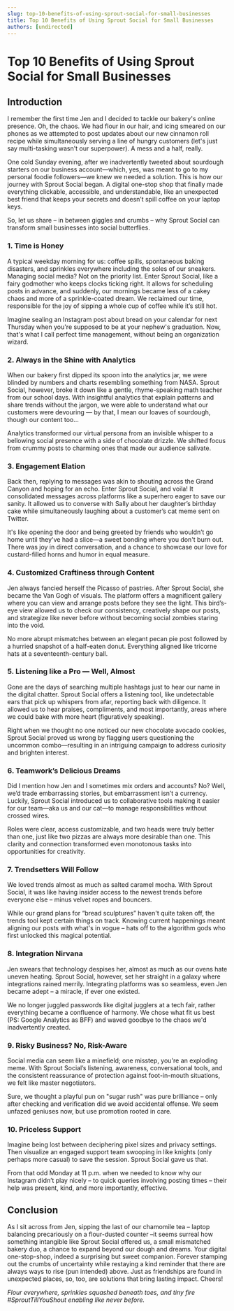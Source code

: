 ```yaml
---
slug: top-10-benefits-of-using-sprout-social-for-small-businesses
title: Top 10 Benefits of Using Sprout Social for Small Businesses
authors: [undirected]
---
```



# Top 10 Benefits of Using Sprout Social for Small Businesses

## Introduction 

I remember the first time Jen and I decided to tackle our bakery's online presence. Oh, the chaos. We had flour in our hair, and icing smeared on our phones as we attempted to post updates about our new cinnamon roll recipe while simultaneously serving a line of hungry customers (let's just say multi-tasking wasn't our superpower). A mess and a half, really.

One cold Sunday evening, after we inadvertently tweeted about sourdough starters on our business account—which, yes, was meant to go to my personal foodie followers—we knew we needed a solution. This is how our journey with Sprout Social began. A digital one-stop shop that finally made everything clickable, accessible, and understandable, like an unexpected best friend that keeps your secrets and doesn’t spill coffee on your laptop keys.

So, let us share – in between giggles and crumbs – why Sprout Social can transform small businesses into social butterflies.

### 1. **Time is Honey**

A typical weekday morning for us: coffee spills, spontaneous baking disasters, and sprinkles everywhere including the soles of our sneakers. Managing social media? Not on the priority list. Enter Sprout Social, like a fairy godmother who keeps clocks ticking right. It allows for scheduling posts in advance, and suddenly, our mornings became less of a cakey chaos and more of a sprinkle-coated dream. We reclaimed our time, responsible for the joy of sipping a whole cup of coffee while it’s still hot.

Imagine sealing an Instagram post about bread on your calendar for next Thursday when you're supposed to be at your nephew's graduation. Now, that's what I call perfect time management, without being an organization wizard. 

### 2. **Always in the Shine with Analytics**

When our bakery first dipped its spoon into the analytics jar, we were blinded by numbers and charts resembling something from NASA. Sprout Social, however, broke it down like a gentle, rhyme-speaking math teacher from our school days. With insightful analytics that explain patterns and share trends without the jargon, we were able to understand what our customers were devouring — by that, I mean our loaves of sourdough, though our content too...

Analytics transformed our virtual persona from an invisible whisper to a bellowing social presence with a side of chocolate drizzle. We shifted focus from crummy posts to charming ones that made our audience salivate.

### 3. **Engagement Elation**

Back then, replying to messages was akin to shouting across the Grand Canyon and hoping for an echo. Enter Sprout Social, and voila! It consolidated messages across platforms like a superhero eager to save our sanity. It allowed us to converse with Sally about her daughter’s birthday cake while simultaneously laughing about a customer’s cat meme sent on Twitter.

It's like opening the door and being greeted by friends who wouldn’t go home until they've had a slice—a sweet bonding where you don't burn out. There was joy in direct conversation, and a chance to showcase our love for custard-filled horns and humor in equal measure.

### 4. **Customized Craftiness through Content**

Jen always fancied herself the Picasso of pastries. After Sprout Social, she became the Van Gogh of visuals. The platform offers a magnificent gallery where you can view and arrange posts before they see the light. This bird’s-eye view allowed us to check our consistency, creatively shape our posts, and strategize like never before without becoming social zombies staring into the void.

No more abrupt mismatches between an elegant pecan pie post followed by a hurried snapshot of a half-eaten donut. Everything aligned like tricorne hats at a seventeenth-century ball.

### 5. **Listening like a Pro — Well, Almost**

Gone are the days of searching multiple hashtags just to hear our name in the digital chatter. Sprout Social offers a listening tool, like undetectable ears that pick up whispers from afar, reporting back with diligence. It allowed us to hear praises, compliments, and most importantly, areas where we could bake with more heart (figuratively speaking).

Right when we thought no one noticed our new chocolate avocado cookies, Sprout Social proved us wrong by flagging users questioning the uncommon combo—resulting in an intriguing campaign to address curiosity and brighten interest. 

### 6. **Teamwork’s Delicious Dreams**

Did I mention how Jen and I sometimes mix orders and accounts? No? Well, we’d trade embarrassing stories, but embarrassment isn’t a currency. Luckily, Sprout Social introduced us to collaborative tools making it easier for our team—aka us and our cat—to manage responsibilities without crossed wires.

Roles were clear, access customizable, and two heads were truly better than one, just like two pizzas are always more desirable than one. This clarity and connection transformed even monotonous tasks into opportunities for creativity.

### 7. **Trendsetters Will Follow**

We loved trends almost as much as salted caramel mocha. With Sprout Social, it was like having insider access to the newest trends before everyone else – minus velvet ropes and bouncers.

While our grand plans for “bread sculptures” haven't quite taken off, the trends tool kept certain things on track. Knowing current happenings meant aligning our posts with what's in vogue – hats off to the algorithm gods who first unlocked this magical potential.

### 8. **Integration Nirvana**

Jen swears that technology despises her, almost as much as our ovens hate uneven heating. Sprout Social, however, set her straight in a galaxy where integrations rained merrily. Integrating platforms was so seamless, even Jen became adept – a miracle, if ever one existed. 

We no longer juggled passwords like digital jugglers at a tech fair, rather everything became a confluence of harmony. We chose what fit us best (PS: Google Analytics as BFF) and waved goodbye to the chaos we'd inadvertently created.

### 9. **Risky Business? No, Risk-Aware**

Social media can seem like a minefield; one misstep, you're an exploding meme. With Sprout Social’s listening, awareness, conversational tools, and the consistent reassurance of protection against foot-in-mouth situations, we felt like master negotiators.

Sure, we thought a playful pun on "sugar rush" was pure brilliance – only after checking and verification did we avoid accidental offense. We seem unfazed geniuses now, but use promotion rooted in care.

### 10. **Priceless Support**

Imagine being lost between deciphering pixel sizes and privacy settings. Then visualize an engaged support team swooping in like knights (only perhaps more casual) to save the session. Sprout Social gave us that.

From that odd Monday at 11 p.m. when we needed to know why our Instagram didn’t play nicely – to quick queries involving posting times – their help was present, kind, and more importantly, effective.

## Conclusion

As I sit across from Jen, sipping the last of our chamomile tea – laptop balancing precariously on a flour-dusted counter –it seems surreal how something intangible like Sprout Social offered us, a small mismatched bakery duo, a chance to expand beyond our dough and dreams. Your digital one-stop-shop, indeed a surprising but sweet companion. Forever stamping out the crumbs of uncertainty while restaying a kind reminder that there are always ways to rise (pun intended) above. Just as friendships are found in unexpected places, so, too, are solutions that bring lasting impact. Cheers! 

*Flour everywhere, sprinkles squashed beneath toes, and tiny fire #SproutTillYouShout enabling like never before.*